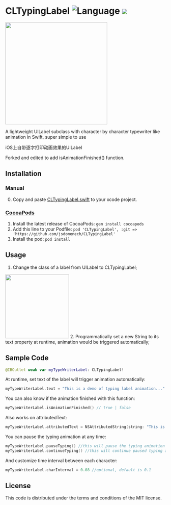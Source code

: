 # CLTypingLabel ![Language](https://img.shields.io/badge/iOS-Swift4-orange.svg) <img src="https://travis-ci.org/travis-ci/travis-web.svg?branch=master">

<img src="https://raw.githubusercontent.com/l800891/CLTypingLabel/master/Assets/demogiff.gif" width=320>

A lightweight UILabel subclass with character by character typewriter like animation in Swift, super simple to use

iOS上自带逐字打印动画效果的UILabel


Forked and edited to add isAnimationFinished() function.

## Installation

### Manual

0. Copy and paste <a href="https://github.com/l800891/CLTypingLabel/blob/master/Pod/Classes/CLTypingLabel.swift">CLTypingLabel.swift</a> to your xcode project.

### [CocoaPods](https://cocoapods.org/pods/CLTypingLabel)

1. Install the latest release of CocoaPods: `gem install cocoapods`
2. Add this line to your Podfile: `pod 'CLTypingLabel', :git => 'https://github.com/jsdomenech/CLTypingLabel'`
3. Install the pod: `pod install`


## Usage

1. Change the class of a label from UILabel to CLTypingLabel;

 <img src="https://raw.githubusercontent.com/l800891/CLTypingLabel/master/Assets/UILabelShot.png" width=200>
2. Programmatically set a new String to its text property at runtime, animation would be triggered automatically;


## Sample Code

```swift
@IBOutlet weak var myTypeWriterLabel: CLTypingLabel!
```
At runtime, set text of the label will trigger animation automatically:
```swift
myTypeWriterLabel.text = "This is a demo of typing label animation..."

```
You can also know if the animation finished with this function:
```swift
myTypeWriterLabel.isAnimationFinished() // true | false
```
Also works on attributedText:
```swift
myTypeWriterLabel.attributedText = NSAttributedString(string: "This is an attributed text typing animation...", attributes: attr)

```
You can pause the typing animation at any time:
```swift
myTypeWriterLabel.pauseTyping() //this will pause the typing animation
myTypeWriterLabel.continueTyping() //this will continue paused typing animation
```
And customize time interval between each character:
```swift
myTypeWriterLabel.charInterval = 0.08 //optional, default is 0.1
```

## License

This code is distributed under the terms and conditions of the MIT license.
